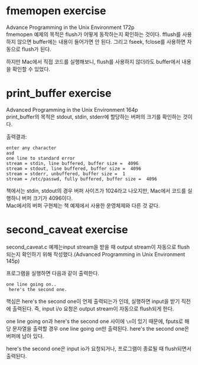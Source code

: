# fmemopen exercise
Advance Programming in the Unix Environment 172p    
fmemopen 예제의 목적은 flush가 어떻게 동작하는지 확인하는 것이다.
fflush를 사용하지 않으면 buffer에는 내용이 들어가면 안 된다.
그리고 fseek, fclose를 사용하면 자동으로 flush가 된다.

하지만 Mac에서 직접 코드를 실행해보니, flush를 사용하지 않더라도 buffer에서 내용을 확인할 수 있었다.

# print_buffer exercise
Advanced Programming in the Unix Environment 164p   
print_buffer의 목적은 stdout, stdin, stderr에 할당하는 버퍼의 크기를 확인하는 것이다.
   

출력결과:
```
enter any character
asd
one line to standard error
stream = stdin, line buffered, buffer size =  4096
stream = stdout, line buffered, buffer size =  4096
stream = stderr, unbuffered, buffer size =  1
stream = /etc/passwd, fully buffered, buffer size =  4096
```
책에서는 stdin, stdout의 경우 버퍼 사이즈가 1024라고 나오지만, Mac에서 코드를 실행하니 버퍼 크기가 4096이다.   
Mac에서의 버퍼 구현체는 책 예제에서 사용한 운영체제와 다른 것 같다.

# second_caveat exercise
second_caveat.c 예제는input stream을 받을 때 output stream이 자동으로 flush되는지 확인하기 위해 작성했다.(Advanced Programming in Unix Environment 145p)

프로그램을 실행하면 다음과 같이 출력한다.
```
one line going on..
 here's the second one.
```
핵심은 here's the second one이 언제 출력되는가 인데, 실행하면 input을 받기 직전에 출력된다. 즉, input i/o 요청은 output stream이 자동으로 flush되게 한다.

one line going on과 here's the second one 사이에 `\n`이 있기 때문에, fputs로 해당 문자열을 출력할 경우 one line going on만 출력된다. here's the second one은 버퍼에 남아 있다.

here's the second one은 input io가 요청되거나, 프로그램이 종료될 때 flush되면서 출력된다.

